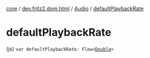 [core](../../index.md) / [dev.fritz2.dom.html](../index.md) / [Audio](index.md) / [defaultPlaybackRate](./default-playback-rate.md)

# defaultPlaybackRate

(js) `var defaultPlaybackRate: Flow<`[`Double`](https://kotlinlang.org/api/latest/jvm/stdlib/kotlin/-double/index.html)`>`